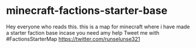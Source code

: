# minecraft-factions-starter-base
Hey everyone who reads this. this is a map for minecraft where i have made a starter faction base incase you need amy help Tweet me with #FactionsStarterMap https://twitter.com/runselunse321
